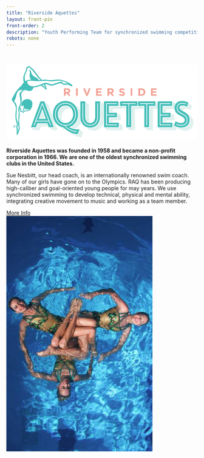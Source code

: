 ```yaml
---
title: "Riverside Aquettes"
layout: front-pin
front-order: 2
description: "Youth Performing Team for synchronized swimming competition."
robots: none
---
```


<div id="aquettes" class="row" data-equalizer>
  <div class="small-12 medium-8 column" data-equalizer-watch>
    <h2>
      <a><img src="./wp-content/themes/inlandsplash--reverie-child--rnf/img/vector/riverside-aquettes.svg" alt="Riverside Aquettes" pagespeed_url_hash="3784750309" onload="pagespeed.CriticalImages.checkImageForCriticality(this);"/></a><br/>
    </h2>
      <p class="uppercase"><strong>Riverside Aquettes was founded in 1958 and became a non-profit corporation in 1966. We are one of the oldest synchronized swimming clubs in the United States.</strong></p>
      <p>Sue Nesbitt, our head coach, is an internationally renowned swim coach. Many of our girls have gone on to the Olympics. RAQ has been producing high-caliber and goal-oriented young people for may years. We use synchronized swimming to develop technical, physical and mental ability, integrating creative movement to music and working as a team member.</p>
        <a id="aquettes-action" class="large button radius uppercase" target="_blank" href="http://www.raqsynchro.org/About-Us.html">More Info</a>
  </div>
  <div class="small-12 medium-4 column" data-equalizer-watch>
    <img src="./wp-content/themes/inlandsplash--reverie-child--rnf/img/small-mobile/synchronized-swimming-team.jpg" alt="Synchronized Swimming Team" pagespeed_url_hash="3943911525" onload="pagespeed.CriticalImages.checkImageForCriticality(this);"/><br/>
  </div>
</div>
